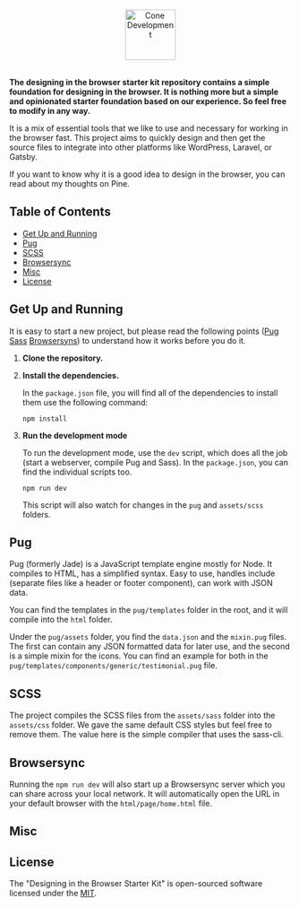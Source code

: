 <p align="center">
  <a href="https://conedevelopment.com/">
    <br/>
    <img src="https://conedevelopment.com/wp-content/themes/cone/assets/img/logo.svg" alt="Cone Development" width="90">
    <br/>
    <br/>
  </a>
</p>

**The designing in the browser starter kit repository contains a simple foundation for designing in the browser. It is nothing more but a simple and opinionated starter foundation based on our experience. So feel free to modify in any way.**

It is a mix of essential tools that we like to use and necessary for working in the browser fast. This project aims to quickly design and then get the source files to integrate into other platforms like WordPress, Laravel, or Gatsby.

If you want to know why it is a good idea to design in the browser, you can read about my thoughts on Pine.

## Table of Contents

- [Get Up and Running](#-get-up-and-running)
- [Pug](#-pug)
- [SCSS](#-scss)
- [Browsersync](#-browsersync)
- [Misc](#-misc)
- [License](#-license)

## Get Up and Running

It is easy to start a new project, but please read the following points ([Pug](#-pug) [Sass](#-sass) [Browsersyns](#-browsersync)) to understand how it works before you do it.

1. **Clone the repository.**
2. **Install the dependencies.**

    In the `package.json` file, you will find all of the dependencies to install them use the following command:

    ```shell
    npm install
    ```

3. **Run the development mode**

    To run the development mode, use the `dev` script, which does all the job (start a webserver, compile Pug and Sass). In the `package.json`, you can find the individual scripts too.

    ```shell
    npm run dev
    ```

    This script will also watch for changes in the `pug` and `assets/scss` folders.

## Pug

Pug (formerly Jade) is a JavaScript template engine mostly for Node. It compiles to HTML, has a simplified syntax. Easy to use, handles include (separate files like a header or footer component), can work with JSON data.

You can find the templates in the `pug/templates` folder in the root, and it will compile into the `html` folder.

Under the `pug/assets` folder, you find the `data.json` and the `mixin.pug` files. The first can contain any JSON formatted data for later use, and the second is a simple mixin for the icons. You can find an example for both in the `pug/templates/components/generic/testimonial.pug` file.

## SCSS

The project compiles the SCSS files from the `assets/sass` folder into the `assets/css` folder. We gave the same default CSS styles but feel free to remove them. The value here is the simple compiler that uses the sass-cli.

## Browsersync

Running the `npm run dev` will also start up a Browsersync server which you can share across your local network. It will automatically open the URL in your default browser with the `html/page/home.html` file.

## Misc

## License

The "Designing in the Browser Starter Kit" is open-sourced software licensed under the [MIT](LICENSE).
